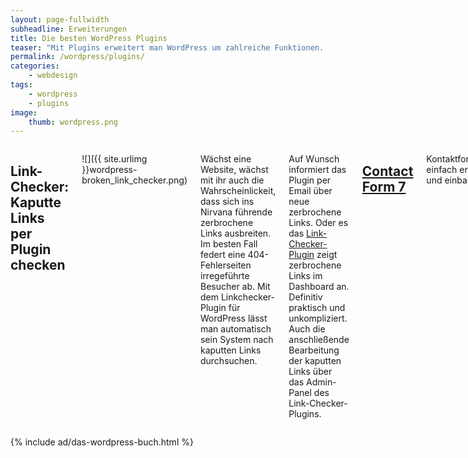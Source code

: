 ```yaml
---
layout: page-fullwidth
subheadline: Erweiterungen
title: Die besten WordPress Plugins
teaser: "Mit Plugins erweitert man WordPress um zahlreiche Funktionen. Phlow präsentiert die besten und professionellsten WordPress Plugins mit denen man WordPress ausbaut, pimpt und die Möglichkeiten seines Weblogs auf ein neues Level hebt."
permalink: /wordpress/plugins/
categories:
    - webdesign
tags:
    - wordpress
    - plugins
image:
    thumb: wordpress.png
---
```

<div class="row">
<div class="large-7 columns" markdown="1">



## Link-Checker: Kaputte Links per Plugin checken

![]({{ site.urlimg }}wordpress-broken_link_checker.png)

Wächst eine Website, wächst mit ihr auch die Wahrscheinlickeit, dass sich ins Nirvana führende zerbrochene Links ausbreiten. Im besten Fall federt eine 404-Fehlerseiten irregeführte Besucher ab. Mit dem Linkchecker-Plugin für WordPress lässt man automatisch sein System nach kaputten Links durchsuchen. 

Auf Wunsch informiert das Plugin per Email über neue zerbrochene Links. Oder es das <a href="http://wordpress.org/extend/plugins/broken-link-checker/">Link-Checker-Plugin</a> zeigt zerbrochene Links im Dashboard an. Definitiv praktisch und unkompliziert. Auch die anschließende Bearbeitung der kaputten Links über das Admin-Panel des Link-Checker-Plugins.




## [Contact Form 7]

Kontaktformulare einfach erstellen und einbauen



## [Gurken Subscribe to Comments]

Per Email Kommentare abonnieren



## [Blubrry PowerPress Podcasting plugin] 

Das Podcast-Plugin



## [Twitter Tools]

WordPress mit Twitter verbinden und automatisieren



## [Search Regex]

Begriffe mit regulären Ausdrücken in Artikel Suchen und Ersetzen



## [WP Super Cache]

Das bekannteste und beliebteste Cache-Plugin



## [W3 Total Cache]

Kompliziert aber Oho – Das Premier-League-Cache-Plugin



## [WP-Optimize]

Die WordPress-Datenbank optimieren und Revisionen löschen



## [WP PermaLauts]

Umlaute in Permalinks richtig konvertieren[WP PermaLauts]





[Contact Form 7]: http://wordpress.org/extend/plugins/contact-form-7/
[Gurken Subscribe to Comments]: http://wordpress.org/extend/plugins/gurken-subscribe-to-comments/
[Blubrry PowerPress Podcasting plugin]: http://wordpress.org/extend/plugins/powerpress/
[Twitter Tools]: http://wordpress.org/extend/plugins/twitter-tools/
[Search Regex]: http://wordpress.org/extend/plugins/search-regex/
[WP Super Cache]: http://wordpress.org/extend/plugins/wp-super-cache/  
[W3 Total Cache]: http://wordpress.org/extend/plugins/w3-total-cache/
[WP-Optimize]: http://wordpress.org/extend/plugins/wp-optimize/
[WP PermaLauts]: http://wordpress.org/extend/plugins/wp-permalauts/


</div><!-- /.large-7 -->
<div class="large-5 columns" markdown="1">

{% include ad/das-wordpress-buch.html %}

</div><!-- /.large-5 -->
</div><!-- /.row -->


